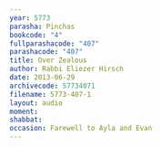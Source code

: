 ```yaml
---
year: 5773
parasha: Pinchas
bookcode: "4"
fullparashacode: "407"
parashacode: "407"
title: Over Zealous
author: Rabbi Eliezer Hirsch
date: 2013-06-29
archivecode: 57734071
filename: 5773-407-1
layout: audio
moment: 
shabbat: 
occasion: Farewell to Ayla and Evan
---
```


